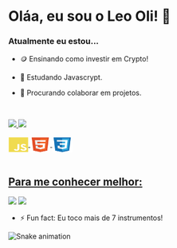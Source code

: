 # Oláa, eu sou o Leo Oli! 👋

  ### Atualmente eu estou...</p>

- 🪙 Ensinando como investir em Crypto!<br>
- 🌱 Estudando Javascrypt.<br>
- 👯 Procurando colaborar em projetos.
  
  <br>

 <div>
   <a href="https://github.com/leooli-321">
   <img height="180em" src="https://github-readme-stats.vercel.app/api?username=leooli-321&show_icons=true&theme=tokyonight&include_all_commits=true&count_private=true"/>
   <img height="180em" src="https://github-readme-stats.vercel.app/api/top-langs/?username=leooli-321&layout=compact&langs_count=6&theme=tokyonight"/>

</div>
<div style="display: inline_block"><br>
  <img align="center" alt="Js" height="30" width="40" src="https://raw.githubusercontent.com/devicons/devicon/master/icons/javascript/javascript-plain.svg">
  <img align="center" alt="HTML" height="30" width="40" src="https://raw.githubusercontent.com/devicons/devicon/master/icons/html5/html5-original.svg">
  <img align="center" alt="CSS" height="30" width="40" src="https://raw.githubusercontent.com/devicons/devicon/master/icons/css3/css3-original.svg">
</div>
 
 <br>
 
  ## Para me conhecer melhor:
 
<div> 
  <a href="https://www.instagram.com/leooli321" target="_blank"><img src="https://img.shields.io/badge/-Instagram-%23E4405F?style=for-the-badge&logo=instagram&logoColor=white" target="_blank"></a>
 <a href="https://discord.gg/SE7G494CuT" target="_blank"><img src="https://img.shields.io/badge/Discord-7289DA?style=for-the-badge&logo=discord&logoColor=white" target="_blank"></a> 
  
 - ⚡ Fun fact: Eu toco mais de 7 instrumentos!
 
  ![Snake animation](https://github.com/leooli-321/leooli-321/blob/output/github-contribution-grid-snake.svg)

</div>
